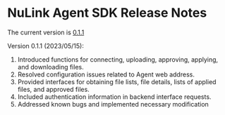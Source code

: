 # NuLink Agent SDK Release Notes

The current version is  [0.1.1](https://github.com/NuLink-network/nulink-web-agent-sdk/releases/tag/v_0.1.1)

Version 0.1.1 (2023/05/15):

1. Introduced functions for connecting, uploading, approving, applying, and downloading files.
2. Resolved configuration issues related to Agent web address.
3. Provided interfaces for obtaining file lists, file details, lists of applied files, and approved files.
4. Included authentication information in backend interface requests.
5. Addressed known bugs and implemented necessary modification